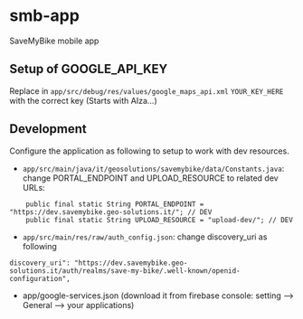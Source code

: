 # smb-app
SaveMyBike mobile app

## Setup of GOOGLE_API_KEY
Replace in `app/src/debug/res/values/google_maps_api.xml` `YOUR_KEY_HERE` with the correct key (Starts with AIza...)

## Development
Configure the application as following to setup to work with dev resources.

 - `app/src/main/java/it/geosolutions/savemybike/data/Constants.java`: change PORTAL_ENDPOINT and UPLOAD_RESOURCE to related dev URLs:

```
    public final static String PORTAL_ENDPOINT = "https://dev.savemybike.geo-solutions.it/"; // DEV
    public final static String UPLOAD_RESOURCE = "upload-dev/"; // DEV
```

 - `app/src/main/res/raw/auth_config.json`: change discovery_uri as following

 ```
 discovery_uri": "https://dev.savemybike.geo-solutions.it/auth/realms/save-my-bike/.well-known/openid-configuration",
 ```

  - app/google-services.json (download it from firebase console: setting --> General --> your applications)

